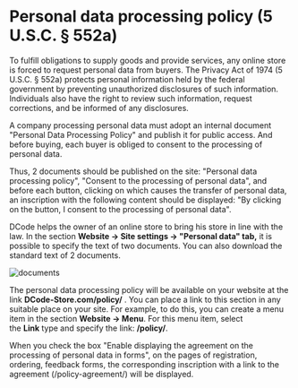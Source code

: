 # Personal data processing policy (5 U.S.C. § 552a)

To fulfill obligations to supply goods and provide services, any online store is forced to request personal data from buyers. The Privacy Act of 1974 (5 U.S.C. § 552a) protects personal information held by the federal government by preventing unauthorized disclosures of such information. Individuals also have the right to review such information, request corrections, and be informed of any disclosures. 

A company processing personal data must adopt an internal document "Personal Data Processing Policy" and publish it for public access. And before buying, each buyer is obliged to consent to the processing of personal data.

Thus, 2 documents should be published on the site: "Personal data processing policy", "Consent to the processing of personal data", and before each button, clicking on which causes the transfer of personal data, an inscription with the following content should be displayed: "By clicking on the button, I consent to the processing of personal data".

DCode helps the owner of an online store to bring his store in line with the law. In the section **Website → Site settings → "Personal data" tab,** it is possible to specify the text of two documents. You can also download the standard text of 2 documents.

![documents](https://user-images.githubusercontent.com/50182933/214909758-973f0045-823c-4be5-bbe8-0bb59a250bf5.jpg)

The personal data processing policy will be available on your website at the link **DCode-Store.com/policy/** . You can place a link to this section in any suitable place on your site. For example, to do this, you can create a menu item in the section **Website → Menu**. For this menu item, select the **Link** type and specify the link: **/policy/**.

When you check the box "Enable displaying the agreement on the processing of personal data in forms", on the pages of registration, ordering, feedback forms, the corresponding inscription with a link to the agreement (/policy-agreement/) will be displayed.
